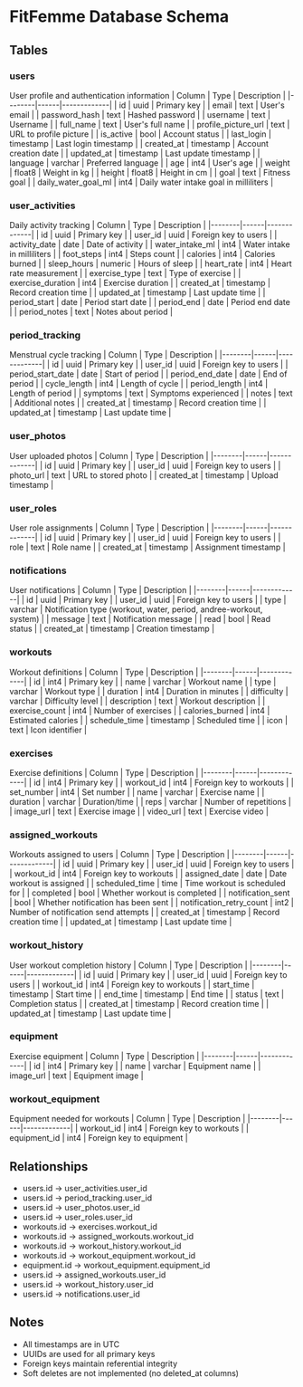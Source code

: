 # FitFemme Database Schema

## Tables

### users
User profile and authentication information
| Column | Type | Description |
|--------|------|-------------|
| id | uuid | Primary key |
| email | text | User's email |
| password_hash | text | Hashed password |
| username | text | Username |
| full_name | text | User's full name |
| profile_picture_url | text | URL to profile picture |
| is_active | bool | Account status |
| last_login | timestamp | Last login timestamp |
| created_at | timestamp | Account creation date |
| updated_at | timestamp | Last update timestamp |
| language | varchar | Preferred language |
| age | int4 | User's age |
| weight | float8 | Weight in kg |
| height | float8 | Height in cm |
| goal | text | Fitness goal |
| daily_water_goal_ml | int4 | Daily water intake goal in milliliters |

### user_activities
Daily activity tracking
| Column | Type | Description |
|--------|------|-------------|
| id | uuid | Primary key |
| user_id | uuid | Foreign key to users |
| activity_date | date | Date of activity |
| water_intake_ml | int4 | Water intake in milliliters |
| foot_steps | int4 | Steps count |
| calories | int4 | Calories burned |
| sleep_hours | numeric | Hours of sleep |
| heart_rate | int4 | Heart rate measurement |
| exercise_type | text | Type of exercise |
| exercise_duration | int4 | Exercise duration |
| created_at | timestamp | Record creation time |
| updated_at | timestamp | Last update time |
| period_start | date | Period start date |
| period_end | date | Period end date |
| period_notes | text | Notes about period |

### period_tracking
Menstrual cycle tracking
| Column | Type | Description |
|--------|------|-------------|
| id | uuid | Primary key |
| user_id | uuid | Foreign key to users |
| period_start_date | date | Start of period |
| period_end_date | date | End of period |
| cycle_length | int4 | Length of cycle |
| period_length | int4 | Length of period |
| symptoms | text | Symptoms experienced |
| notes | text | Additional notes |
| created_at | timestamp | Record creation time |
| updated_at | timestamp | Last update time |

### user_photos
User uploaded photos
| Column | Type | Description |
|--------|------|-------------|
| id | uuid | Primary key |
| user_id | uuid | Foreign key to users |
| photo_url | text | URL to stored photo |
| created_at | timestamp | Upload timestamp |

### user_roles
User role assignments
| Column | Type | Description |
|--------|------|-------------|
| id | uuid | Primary key |
| user_id | uuid | Foreign key to users |
| role | text | Role name |
| created_at | timestamp | Assignment timestamp |

### notifications
User notifications
| Column | Type | Description |
|--------|------|-------------|
| id | uuid | Primary key |
| user_id | uuid | Foreign key to users |
| type | varchar | Notification type (workout, water, period, andree-workout, system) |
| message | text | Notification message |
| read | bool | Read status |
| created_at | timestamp | Creation timestamp |

### workouts
Workout definitions
| Column | Type | Description |
|--------|------|-------------|
| id | int4 | Primary key |
| name | varchar | Workout name |
| type | varchar | Workout type |
| duration | int4 | Duration in minutes |
| difficulty | varchar | Difficulty level |
| description | text | Workout description |
| exercise_count | int4 | Number of exercises |
| calories_burned | int4 | Estimated calories |
| schedule_time | timestamp | Scheduled time |
| icon | text | Icon identifier |

### exercises
Exercise definitions
| Column | Type | Description |
|--------|------|-------------|
| id | int4 | Primary key |
| workout_id | int4 | Foreign key to workouts |
| set_number | int4 | Set number |
| name | varchar | Exercise name |
| duration | varchar | Duration/time |
| reps | varchar | Number of repetitions |
| image_url | text | Exercise image |
| video_url | text | Exercise video |

### assigned_workouts
Workouts assigned to users
| Column | Type | Description |
|--------|------|-------------|
| id | uuid | Primary key |
| user_id | uuid | Foreign key to users |
| workout_id | int4 | Foreign key to workouts |
| assigned_date | date | Date workout is assigned |
| scheduled_time | time | Time workout is scheduled for |
| completed | bool | Whether workout is completed |
| notification_sent | bool | Whether notification has been sent |
| notification_retry_count | int2 | Number of notification send attempts |
| created_at | timestamp | Record creation time |
| updated_at | timestamp | Last update time |

### workout_history
User workout completion history
| Column | Type | Description |
|--------|------|-------------|
| id | uuid | Primary key |
| user_id | uuid | Foreign key to users |
| workout_id | int4 | Foreign key to workouts |
| start_time | timestamp | Start time |
| end_time | timestamp | End time |
| status | text | Completion status |
| created_at | timestamp | Record creation time |
| updated_at | timestamp | Last update time |

### equipment
Exercise equipment
| Column | Type | Description |
|--------|------|-------------|
| id | int4 | Primary key |
| name | varchar | Equipment name |
| image_url | text | Equipment image |

### workout_equipment
Equipment needed for workouts
| Column | Type | Description |
|--------|------|-------------|
| workout_id | int4 | Foreign key to workouts |
| equipment_id | int4 | Foreign key to equipment |

## Relationships
- users.id -> user_activities.user_id
- users.id -> period_tracking.user_id
- users.id -> user_photos.user_id
- users.id -> user_roles.user_id
- workouts.id -> exercises.workout_id
- workouts.id -> assigned_workouts.workout_id
- workouts.id -> workout_history.workout_id
- workouts.id -> workout_equipment.workout_id
- equipment.id -> workout_equipment.equipment_id
- users.id -> assigned_workouts.user_id
- users.id -> workout_history.user_id
- users.id -> notifications.user_id

## Notes
- All timestamps are in UTC
- UUIDs are used for all primary keys
- Foreign keys maintain referential integrity
- Soft deletes are not implemented (no deleted_at columns)
